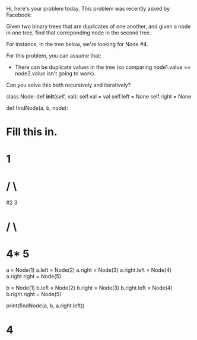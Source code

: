 Hi, here's your problem today. This problem was recently asked by Facebook:

Given two binary trees that are duplicates of one another, and given a node in one tree, find that correponding node in the second tree.

For instance, in the tree below, we're looking for Node #4.

For this problem, you can assume that:
- There can be duplicate values in the tree (so comparing node1.value == node2.value isn't going to work).

Can you solve this both recursively and iteratively?

class Node:
  def __init__(self, val):
    self.val = val
    self.left = None
    self.right = None

def findNode(a, b, node):
  # Fill this in.

#  1
# / \
#2   3
#   / \
#  4*  5
a = Node(1)
a.left = Node(2)
a.right = Node(3)
a.right.left = Node(4)
a.right.right = Node(5)

b = Node(1)
b.left = Node(2)
b.right = Node(3)
b.right.left = Node(4)
b.right.right = Node(5)

print(findNode(a, b, a.right.left))
# 4
